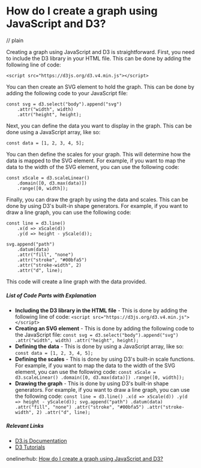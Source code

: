 # How do I create a graph using JavaScript and D3?
// plain

Creating a graph using JavaScript and D3 is straightforward. First, you need to include the D3 library in your HTML file. This can be done by adding the following line of code:
```
<script src="https://d3js.org/d3.v4.min.js"></script>
```

You can then create an SVG element to hold the graph. This can be done by adding the following code to your JavaScript file:
```
const svg = d3.select("body").append("svg")
    .attr("width", width)
    .attr("height", height);
```

Next, you can define the data you want to display in the graph. This can be done using a JavaScript array, like so:
```
const data = [1, 2, 3, 4, 5];
```

You can then define the scales for your graph. This will determine how the data is mapped to the SVG element. For example, if you want to map the data to the width of the SVG element, you can use the following code:
```
const xScale = d3.scaleLinear()
    .domain([0, d3.max(data)])
    .range([0, width]);
```

Finally, you can draw the graph by using the data and scales. This can be done by using D3's built-in shape generators. For example, if you want to draw a line graph, you can use the following code:
```
const line = d3.line()
    .x(d => xScale(d))
    .y(d => height - yScale(d));

svg.append("path")
    .datum(data)
    .attr("fill", "none")
    .attr("stroke", "#00bfa5")
    .attr("stroke-width", 2)
    .attr("d", line);
```

This code will create a line graph with the data provided.

##### List of Code Parts with Explanation
- **Including the D3 library in the HTML file** - This is done by adding the following line of code: `<script src="https://d3js.org/d3.v4.min.js"></script>`
- **Creating an SVG element** - This is done by adding the following code to the JavaScript file: `const svg = d3.select("body").append("svg") .attr("width", width) .attr("height", height);`
- **Defining the data** - This is done by using a JavaScript array, like so: `const data = [1, 2, 3, 4, 5];`
- **Defining the scales** - This is done by using D3's built-in scale functions. For example, if you want to map the data to the width of the SVG element, you can use the following code: `const xScale = d3.scaleLinear() .domain([0, d3.max(data)]) .range([0, width]);`
- **Drawing the graph** - This is done by using D3's built-in shape generators. For example, if you want to draw a line graph, you can use the following code: `const line = d3.line() .x(d => xScale(d)) .y(d => height - yScale(d)); svg.append("path") .datum(data) .attr("fill", "none") .attr("stroke", "#00bfa5") .attr("stroke-width", 2) .attr("d", line);`

##### Relevant Links
- [D3.js Documentation](https://github.com/d3/d3/wiki)
- [D3 Tutorials](https://www.d3indepth.com/)

onelinerhub: [How do I create a graph using JavaScript and D3?](https://onelinerhub.com/javascript-d3/how-do-i-create-a-graph-using-javascript-and-d-)